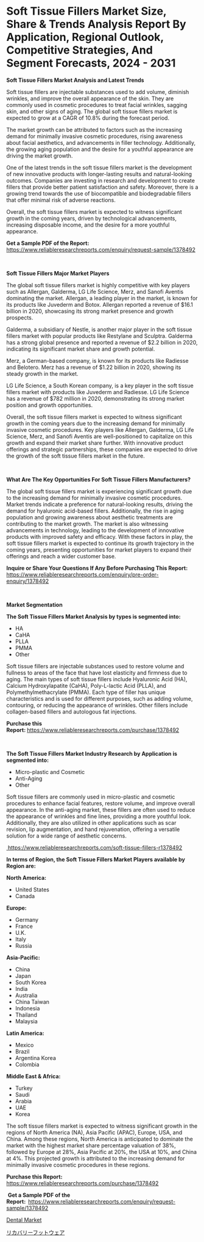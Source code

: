 <p><h1>Soft Tissue Fillers Market Size, Share & Trends Analysis Report By Application, Regional Outlook, Competitive Strategies, And Segment Forecasts, 2024 - 2031</h1></p><p><strong>Soft Tissue Fillers Market Analysis and Latest Trends</strong></p>
<p><p>Soft tissue fillers are injectable substances used to add volume, diminish wrinkles, and improve the overall appearance of the skin. They are commonly used in cosmetic procedures to treat facial wrinkles, sagging skin, and other signs of aging. The global soft tissue fillers market is expected to grow at a CAGR of 10.8% during the forecast period. </p><p>The market growth can be attributed to factors such as the increasing demand for minimally invasive cosmetic procedures, rising awareness about facial aesthetics, and advancements in filler technology. Additionally, the growing aging population and the desire for a youthful appearance are driving the market growth.</p><p>One of the latest trends in the soft tissue fillers market is the development of new innovative products with longer-lasting results and natural-looking outcomes. Companies are investing in research and development to create fillers that provide better patient satisfaction and safety. Moreover, there is a growing trend towards the use of biocompatible and biodegradable fillers that offer minimal risk of adverse reactions.</p><p>Overall, the soft tissue fillers market is expected to witness significant growth in the coming years, driven by technological advancements, increasing disposable income, and the desire for a more youthful appearance.</p></p>
<p><strong>Get a Sample PDF of the Report:&nbsp;</strong> <a href="https://www.reliableresearchreports.com/enquiry/request-sample/1378492">https://www.reliableresearchreports.com/enquiry/request-sample/1378492</a></p>
<p>&nbsp;</p>
<p><strong>Soft Tissue Fillers Major Market Players</strong></p>
<p><p>The global soft tissue fillers market is highly competitive with key players such as Allergan, Galderma, LG Life Science, Merz, and Sanofi Aventis dominating the market. Allergan, a leading player in the market, is known for its products like Juvederm and Botox. Allergan reported a revenue of $16.1 billion in 2020, showcasing its strong market presence and growth prospects.</p><p>Galderma, a subsidiary of Nestle, is another major player in the soft tissue fillers market with popular products like Restylane and Sculptra. Galderma has a strong global presence and reported a revenue of $2.2 billion in 2020, indicating its significant market share and growth potential.</p><p>Merz, a German-based company, is known for its products like Radiesse and Belotero. Merz has a revenue of $1.22 billion in 2020, showing its steady growth in the market.</p><p>LG Life Science, a South Korean company, is a key player in the soft tissue fillers market with products like Juvederm and Radiesse. LG Life Science has a revenue of $782 million in 2020, demonstrating its strong market position and growth opportunities.</p><p>Overall, the soft tissue fillers market is expected to witness significant growth in the coming years due to the increasing demand for minimally invasive cosmetic procedures. Key players like Allergan, Galderma, LG Life Science, Merz, and Sanofi Aventis are well-positioned to capitalize on this growth and expand their market share further. With innovative product offerings and strategic partnerships, these companies are expected to drive the growth of the soft tissue fillers market in the future.</p></p>
<p>&nbsp;</p>
<p><strong>What Are The Key Opportunities For Soft Tissue Fillers Manufacturers?</strong></p>
<p><p>The global soft tissue fillers market is experiencing significant growth due to the increasing demand for minimally invasive cosmetic procedures. Market trends indicate a preference for natural-looking results, driving the demand for hyaluronic acid-based fillers. Additionally, the rise in aging population and growing awareness about aesthetic treatments are contributing to the market growth. The market is also witnessing advancements in technology, leading to the development of innovative products with improved safety and efficacy. With these factors in play, the soft tissue fillers market is expected to continue its growth trajectory in the coming years, presenting opportunities for market players to expand their offerings and reach a wider customer base.</p></p>
<p><strong>Inquire or Share Your Questions If Any Before Purchasing This Report:</strong> <a href="https://www.reliableresearchreports.com/enquiry/pre-order-enquiry/1378492">https://www.reliableresearchreports.com/enquiry/pre-order-enquiry/1378492</a></p>
<p>&nbsp;</p>
<p><strong>Market Segmentation</strong></p>
<p><strong>The Soft Tissue Fillers Market Analysis by types is segmented into:</strong></p>
<p><ul><li>HA</li><li>CaHA</li><li>PLLA</li><li>PMMA</li><li>Other</li></ul></p>
<p><p>Soft tissue fillers are injectable substances used to restore volume and fullness to areas of the face that have lost elasticity and firmness due to aging. The main types of soft tissue fillers include Hyaluronic Acid (HA), Calcium Hydroxylapatite (CaHA), Poly-L-lactic Acid (PLLA), and Polymethylmethacrylate (PMMA). Each type of filler has unique characteristics and is used for different purposes, such as adding volume, contouring, or reducing the appearance of wrinkles. Other fillers include collagen-based fillers and autologous fat injections.</p></p>
<p><strong>Purchase this Report:&nbsp;</strong><a href="https://www.reliableresearchreports.com/purchase/1378492">https://www.reliableresearchreports.com/purchase/1378492</a></p>
<p>&nbsp;</p>
<p><strong>The Soft Tissue Fillers Market Industry Research by Application is segmented into:</strong></p>
<p><ul><li>Micro-plastic and Cosmetic</li><li>Anti-Aging</li><li>Other</li></ul></p>
<p><p>Soft tissue fillers are commonly used in micro-plastic and cosmetic procedures to enhance facial features, restore volume, and improve overall appearance. In the anti-aging market, these fillers are often used to reduce the appearance of wrinkles and fine lines, providing a more youthful look. Additionally, they are also utilized in other applications such as scar revision, lip augmentation, and hand rejuvenation, offering a versatile solution for a wide range of aesthetic concerns.</p></p>
<p><a href="https://www.reliableresearchreports.com/soft-tissue-fillers-r1378492">&nbsp;https://www.reliableresearchreports.com/soft-tissue-fillers-r1378492</a></p>
<p><strong>In terms of Region, the Soft Tissue Fillers Market Players available by Region are:</strong></p>
<p>
    <p> <strong> North America: </strong>
        <ul>
            <li>United States</li>
            <li>Canada</li>
        </ul>
        </p> 
    <p> <strong> Europe: </strong>
        <ul>
            <li>Germany</li>
            <li>France</li>
            <li>U.K.</li>
            <li>Italy</li>
            <li>Russia</li>
        </ul>
        </p> 
    <p> <strong> Asia-Pacific: </strong>
        <ul>
            <li>China</li>
            <li>Japan</li>
            <li>South Korea</li>
            <li>India</li>
            <li>Australia</li>
            <li>China Taiwan</li>
            <li>Indonesia</li>
            <li>Thailand</li>
            <li>Malaysia</li>
        </ul>
        </p> 
    <p> <strong> Latin America: </strong>
        <ul>
            <li>Mexico</li>
            <li>Brazil</li>
            <li>Argentina Korea</li>
            <li>Colombia</li>
        </ul>
        </p> 
    <p> <strong> Middle East & Africa: </strong>
        <ul>
            <li>Turkey</li>
            <li>Saudi</li>
            <li>Arabia</li>
            <li>UAE</li>
            <li>Korea</li>
        </ul>
    </p>
    </p>
<p><p>The soft tissue fillers market is expected to witness significant growth in the regions of North America (NA), Asia Pacific (APAC), Europe, USA, and China. Among these regions, North America is anticipated to dominate the market with the highest market share percentage valuation of 38%, followed by Europe at 28%, Asia Pacific at 20%, the USA at 10%, and China at 4%. This projected growth is attributed to the increasing demand for minimally invasive cosmetic procedures in these regions.</p></p>
<p><strong>Purchase this Report: </strong><a href="https://www.reliableresearchreports.com/purchase/1378492">https://www.reliableresearchreports.com/purchase/1378492</a></p>
<p>&nbsp;<strong>Get a Sample PDF of the Report:&nbsp;&nbsp;</strong><a href="https://www.reliableresearchreports.com/enquiry/request-sample/1378492">https://www.reliableresearchreports.com/enquiry/request-sample/1378492</a></p>
<p><strong></strong></p>
<p><p><a href="https://github.com/RebekaAnderson14/Market-Research-Report-List-1/blob/main/dental-market.md">Dental Market</a></p><p><a href="https://github.com/Andrewones2023/Market-Research-Report-List-1/blob/main/281053546447.md">リカバリーフットウェア</a></p></p>